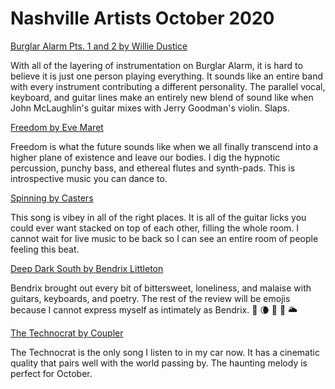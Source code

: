# Nashville Artists October 2020

[Burglar Alarm Pts. 1 and 2 by Willie Dustice](https://willie-dustice.bandcamp.com/)

With all of the layering of instrumentation on Burglar Alarm, it is hard to believe it is just one person playing everything. It sounds like an entire band with every instrument contributing a different personality. The parallel vocal, keyboard, and guitar lines make an entirely new blend of sound like when John McLaughlin's guitar mixes with Jerry Goodman's violin. Slaps.

[Freedom by Eve Maret](https://evemaret.bandcamp.com/album/stars-aligned)

Freedom is what the future sounds like when we all finally transcend into a higher plane of existence and leave our bodies. I dig the hypnotic percussion, punchy bass, and ethereal flutes and synth-pads. This is introspective music you can dance to.

[Spinning by Casters](https://castersmusic.bandcamp.com/track/spinning)

This song is vibey in all of the right places. It is all of the guitar licks you could ever want stacked on top of each other, filling the whole room. I cannot wait for live music to be back so I can see an entire room of people feeling this beat.

[Deep Dark South by Bendrix Littleton](https://bendrixlittleton.bandcamp.com/)

Bendrix brought out every bit of bittersweet, loneliness, and malaise with guitars, keyboards, and poetry. The rest of the review will be emojis because I cannot express myself as intimately as Bendrix. 🥀 🌘 📓 🍂 🌥

[The Technocrat by Coupler](https://couplermusic.bandcamp.com/)

The Technocrat is the only song I listen to in my car now. It has a cinematic quality that pairs well with the world passing by. The haunting melody is perfect for October.
